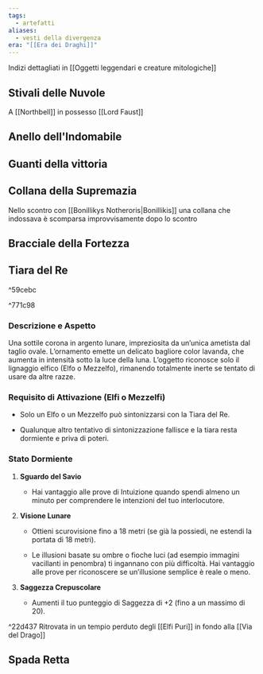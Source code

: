 ```yaml
---
tags:
  - artefatti
aliases:
  - vesti della divergenza
era: "[[Era dei Draghi]]"
---
```

Indizi dettagliati in [[Oggetti leggendari e creature mitologiche]]
## Stivali delle Nuvole

A [[Northbell]] in possesso [[Lord Faust]]
## Anello  dell'Indomabile
## Guanti  della vittoria
## Collana  della Supremazia
Nello scontro con [[Bonillikys Notheroris|Bonillikis]] una collana che indossava è scomparsa improvvisamente dopo lo scontro
## Bracciale della Fortezza
## Tiara del Re  

^59cebc

^771c98
### Descrizione e Aspetto

Una sottile corona in argento lunare, impreziosita da un’unica ametista dal taglio ovale. L’ornamento emette un delicato bagliore color lavanda, che aumenta in intensità sotto la luce della luna. L’oggetto riconosce solo il lignaggio elfico (Elfo o Mezzelfo), rimanendo totalmente inerte se tentato di usare da altre razze.

### Requisito di Attivazione (Elfi o Mezzelfi)

- Solo un Elfo o un Mezzelfo può sintonizzarsi con la Tiara del Re.
    
- Qualunque altro tentativo di sintonizzazione fallisce e la tiara resta dormiente e priva di poteri.
    

### Stato Dormiente

1. **Sguardo del Savio**
    
    - Hai vantaggio alle prove di Intuizione quando spendi almeno un minuto per comprendere le intenzioni del tuo interlocutore.
        
2. **Visione Lunare**
    
    - Ottieni scurovisione fino a 18 metri (se già la possiedi, ne estendi la portata di 18 metri).
        
    - Le illusioni basate su ombre o fioche luci (ad esempio immagini vacillanti in penombra) ti ingannano con più difficoltà. Hai vantaggio alle prove per riconoscere se un’illusione semplice è reale o meno.
        
3. **Saggezza Crepuscolare**
    
    - Aumenti il tuo punteggio di Saggezza di +2 (fino a un massimo di 20).

^22d437
Ritrovata in un tempio perduto degli [[Elfi Puri]] in fondo alla [[Via del Drago]]

## Spada Retta
